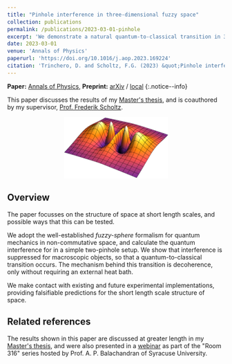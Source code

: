 ```yaml
---
title: "Pinhole interference in three-dimensional fuzzy space"
collection: publications
permalink: /publications/2023-03-01-pinhole
excerpt: 'We demonstrate a natural quantum-to-classical transition in 3D fuzzy sphere quantum mechanics.'
date: 2023-03-01
venue: 'Annals of Physics'
paperurl: 'https://doi.org/10.1016/j.aop.2023.169224'
citation: 'Trinchero, D. and Scholtz, F.G. (2023) &quot;Pinhole interference in three-dimensional fuzzy space&quot;, <i>Annals of Physics</i>, 450, p. 169224.'
---
```


> <span style='font-size: 13pt; font-style: normal'>
**Paper:** [Annals of Physics](https://doi.org/10.1016/j.aop.2023.169224),
**Preprint:** [arXiv](https://doi.org/10.48550/arXiv.2212.01449) / [local](/files/pinhole_arXiv.pdf)
</span>
{:.notice--info}

This paper discusses the results of my [Master's thesis](https://doi.org/10019.1/126944),
and is coauthored by my supervisor,
[Prof. Frederik Scholtz](https://scholar.google.com/citations?user=f5bmW68AAAAJ&hl=en).

<center>
<img src="/images/file_previews/pinhole.png" width="48%">
</center>

## Overview

The paper focusses on the structure of space at short length scales, and possible ways that
this can be tested.

We adopt the well-established *fuzzy-sphere* formalism for quantum mechanics in non-commutative
space, and calculate the quantum interference for in a simple two-pinhole setup. We show that
interference is suppressed for macroscopic objects, so that a quantum-to-classical transition
occurs. The mechanism behind this transition is decoherence, only without requiring an external
heat bath.

We make contact with existing and future experimental implementations, providing falsifiable
predictions for the short length scale structure of space.

## Related references

The results shown in this paper are discussed at greater length in my [Master's
thesis](https://doi.org/10019.1/126944), and were also presented in a
[webinar](/talks/2023-09-01-syracuse) as part of the "Room 316" series hosted by Prof. A. P.
Balachandran of Syracuse University.

